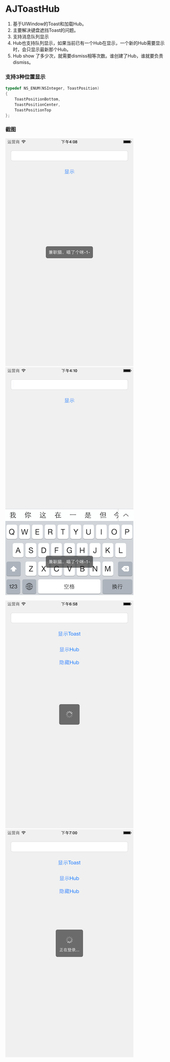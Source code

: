 # AJToastHub
1. 基于UIWindow的Toast和加载Hub。
2. 主要解决键盘遮挡Toast的问题。
3. 支持消息队列显示
4. Hub也支持队列显示，如果当前已有一个Hub在显示，一个新的Hub需要显示时，会只显示最新那个Hub。
5. Hub show 了多少次，就需要dismiss相等次数。谁创建了Hub，谁就要负责dismiss。

### 支持3种位置显示
```objective-c
typedef NS_ENUM(NSInteger, ToastPosition)
{
    ToastPositionBottom,
    ToastPositionCenter,
    ToastPositionTop
};

```

### 截图
![](./shot1.png)
![](./shot2.png)

![](./shot3.png)
![](./shot4.png)
